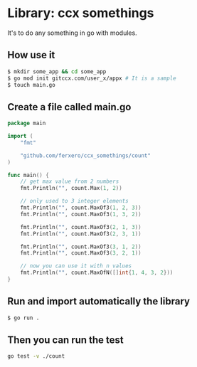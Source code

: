 # Library: ccx somethings
It's to do any something in go with modules.

## How use it

```zsh
$ mkdir some_app && cd some_app
$ go mod init gitccx.com/user_x/appx # It is a sample
$ touch main.go
```

## Create a file called main.go

```go
package main

import (
	"fmt"

	"github.com/ferxero/ccx_somethings/count"
)

func main() {
	// get max value from 2 numbers
	fmt.Println("", count.Max(1, 2))

	// only used to 3 integer elements
	fmt.Println("", count.MaxOf3(1, 2, 3))
	fmt.Println("", count.MaxOf3(1, 3, 2))

	fmt.Println("", count.MaxOf3(2, 1, 3))
	fmt.Println("", count.MaxOf3(2, 3, 1))

	fmt.Println("", count.MaxOf3(3, 1, 2))
	fmt.Println("", count.MaxOf3(3, 2, 1))

	// now you can use it with n values
	fmt.Println("", count.MaxOfN([]int{1, 4, 3, 2}))
}
```

## Run and import automatically the library

```zsh
$ go run .
```

## Then you can run the test

```zsh
go test -v ./count
```
